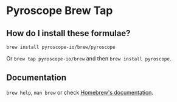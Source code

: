 # Pyroscope Brew Tap

## How do I install these formulae?
`brew install pyroscope-io/brew/pyroscope`

Or `brew tap pyroscope-io/brew` and then `brew install pyroscope`.

## Documentation
`brew help`, `man brew` or check [Homebrew's documentation](https://docs.brew.sh).
